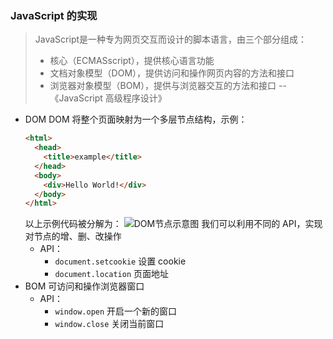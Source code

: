 ### JavaScript 的实现
> JavaScript是一种专为网页交互而设计的脚本语言，由三个部分组成：
> + 核心（ECMASscript），提供核心语言功能
> + 文档对象模型（DOM），提供访问和操作网页内容的方法和接口
> + 浏览器对象模型（BOM），提供与浏览器交互的方法和接口
> -- 《JavaScript 高级程序设计》

+ DOM
DOM 将整个页面映射为一个多层节点结构，示例：
  ```html
  <html>
    <head>
      <title>example</title>
    </head>
    <body>
      <div>Hello World!</div>
    </body>
  </html>
  ```
  以上示例代码被分解为：
  ![DOM节点示意图](https://github.com/real-lt/real-lt.github.io/tree/main/JavaScript/imgs/DOM节点示意图.jpg )
  我们可以利用不同的 API，实现对节点的增、删、改操作
  + API：
    + `document.setcookie` 设置 cookie
    + `document.location` 页面地址
+ BOM
可访问和操作浏览器窗口
  + API：
    + `window.open` 开启一个新的窗口
    + `window.close` 关闭当前窗口